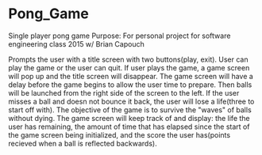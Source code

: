 # Pong_Game
Single player pong game
Purpose: For personal project for software engineering class 2015 w/ Brian Capouch

Prompts the user with a title screen with two buttons(play, exit). User can play the game or the user can quit. If user plays the game, a game screen will pop up and the title screen will disappear. The game screen will have a delay before the game begins to allow the user time to prepare. Then balls will be launched from the right side of the screen to the left. If the user misses a ball and doesn not bounce it back, the user will lose a life(three to start off with). The objective of the game is to survive the "waves" of balls without dying. The game screen will keep track of and display: the life the user has remaining, the amount of time that has elapsed since the start of the game screen being initialized, and the score the user has(points recieved when a ball is reflected backwards).
